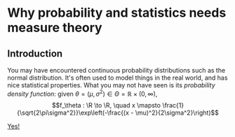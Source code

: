 <script src="https://cdn.mathjax.org/mathjax/latest/MathJax.js?config=TeX-AMS-MML_HTMLorMML" type="text/javascript"></script>

# Why probability and statistics needs measure theory

## Introduction

You may have encountered continuous probability distributions such as the normal distribution. It's often used to model things in the real world, and has nice statistical properties. What you may not have seen is its *probability density function*: given $\theta = (\mu,\sigma^2) \in \Theta = \mathbb{R} \times (0,\infty)$,
$$f_\theta : \R \to \R, \quad x \mapsto \frac{1}{\sqrt{2\pi\sigma^2}}\exp\left(-\frac{(x - \mu)^2}{2\sigma^2}\right)$$

[Yes!](20210616.md)

